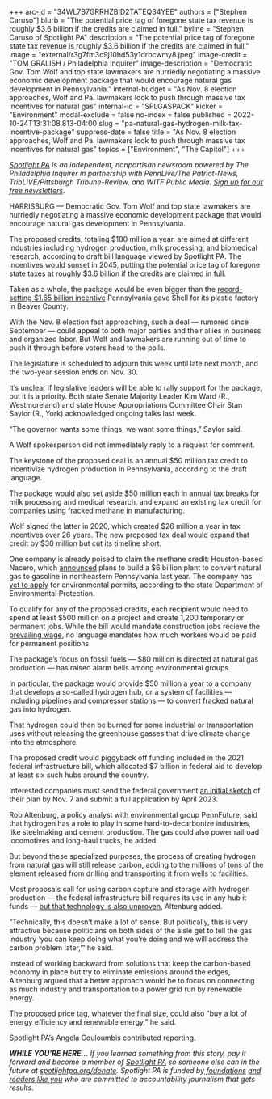 +++
arc-id = "34WL7B7GRRHZBID2TATEQ34YEE"
authors = ["Stephen Caruso"]
blurb = "The potential price tag of foregone state tax revenue is roughly $3.6 billion if the credits are claimed in full."
byline = "Stephen Caruso of Spotlight PA"
description = "The potential price tag of foregone state tax revenue is roughly $3.6 billion if the credits are claimed in full."
image = "external/r3g7fm3c9j10hd53y1drbcwmy8.jpeg"
image-credit = "TOM GRALISH / Philadelphia Inquirer"
image-description = "Democratic Gov. Tom Wolf and top state lawmakers are hurriedly negotiating a massive economic development package that would encourage natural gas development in Pennsylvania."
internal-budget = "As Nov. 8 election approaches, Wolf and Pa. lawmakers look to push through massive tax incentives for natural gas"
internal-id = "SPLGASPACK"
kicker = "Environment"
modal-exclude = false
no-index = false
published = 2022-10-24T13:31:08.813-04:00
slug = "pa-natural-gas-hydrogen-milk-tax-incentive-package"
suppress-date = false
title = "As Nov. 8 election approaches, Wolf and Pa. lawmakers look to push through massive tax incentives for natural gas"
topics = ["Environment", "The Capitol"]
+++

<a href="https://www.spotlightpa.org/"><i>Spotlight PA</i></a><i> is an independent, nonpartisan newsroom powered by The Philadelphia Inquirer in partnership with PennLive/The Patriot-News, TribLIVE/Pittsburgh Tribune-Review, and WITF Public Media. </i><a href="https://www.spotlightpa.org/newsletters"><i>Sign up for our free newsletters</i></a><i>.</i>

HARRISBURG — Democratic Gov. Tom Wolf and top state lawmakers are hurriedly negotiating a massive economic development package that would encourage natural gas development in Pennsylvania.

The proposed credits, totaling $180 million a year, are aimed at different industries including hydrogen production, milk processing, and biomedical research, according to draft bill language viewed by Spotlight PA. The incentives would sunset in 2045, putting the potential price tag of foregone state taxes at roughly $3.6 billion if the credits are claimed in full.

Taken as a whole, the package would be even bigger than the <a href="https://stateimpact.npr.org/pennsylvania/2022/10/06/an-ethane-cracker-in-western-pa-will-soon-start-up-we-answered-your-questions-about-it/">record-setting $1.65 billion incentive</a> Pennsylvania gave Shell for its plastic factory in Beaver County.

<script src="https://www.spotlightpa.org/embed.js" async></script><div data-spl-embed-version="1" data-spl-src="https://www.spotlightpa.org/embeds/newsletter/"></div>

With the Nov. 8 election fast approaching, such a deal — rumored since September — could appeal to both major parties and their allies in business and organized labor. But Wolf and lawmakers are running out of time to push it through before voters head to the polls.

The legislature is scheduled to adjourn this week until late next month, and the two-year session ends on Nov. 30.

It’s unclear if legislative leaders will be able to rally support for the package, but it is a priority. Both state Senate Majority Leader Kim Ward (R., Westmoreland) and state House Appropriations Committee Chair Stan Saylor (R., York) acknowledged ongoing talks last week.

“The governor wants some things, we want some things,” Saylor said.

A Wolf spokesperson did not immediately reply to a request for comment.

The keystone of the proposed deal is an annual $50 million tax credit to incentivize hydrogen production in Pennsylvania, according to the draft language.

The package would also set aside $50 million each in annual tax breaks for milk processing and medical research, and expand an existing tax credit for companies using fracked methane in manufacturing.

Wolf signed the latter in 2020, which created $26 million a year in tax incentives over 26 years. The new proposed tax deal would expand that credit by $30 million but cut its timeline short.

One company is already poised to claim the methane credit: Houston-based Nacero, which <a href="https://www.timesleader.com/news/1520944/nacero-to-build-6b-natural-gas-to-gasoline-plant-in-luzerne-county">announced</a> plans to build a $6 billion plant to convert natural gas to gasoline in northeastern Pennsylvania last year. The company has <a href="https://www.dep.pa.gov/About/Regional/Northeast-Regional-Office/Community%20Information/Pages/Nacero-(Nanticoke-Project).aspx">yet to apply</a> for environmental permits, according to the state Department of Environmental Protection.

To qualify for any of the proposed credits, each recipient would need to spend at least $500 million on a project and create 1,200 temporary or permanent jobs. While the bill would mandate construction jobs recieve the <a href="https://web.archive.org/web/20221215091416/https://www.dli.pa.gov/Individuals/Labor-Management-Relations/llc/prevailing-wage/Pages/default.aspx">prevailing wage</a>, no language mandates how much workers would be paid for permanent positions.

The package’s focus on fossil fuels — $80 million is directed at natural gas production — has raised alarm bells among environmental groups.

In particular, the package would provide $50 million a year to a company that develops a so-called hydrogen hub, or a system of facilities — including pipelines and compressor stations — to convert fracked natural gas into hydrogen.

That hydrogen could then be burned for some industrial or transportation uses without releasing the greenhouse gasses that drive climate change into the atmosphere.

The proposed credit would piggyback off funding included in the 2021 federal infrastructure bill, which allocated $7 billion in federal aid to develop at least six such hubs around the country.

Interested companies must send the federal government <a href="https://www.utilitydive.com/news/doe-hydrogen-hub-funding-production-standard/632543/">an initial sketch</a> of their plan by Nov. 7 and submit a full application by April 2023.

Rob Altenburg, a policy analyst with environmental group PennFuture, said that hydrogen has a role to play in some hard-to-decarbonize industries, like steelmaking and cement production. The gas could also power railroad locomotives and long-haul trucks, he added.

But beyond these specialized purposes, the process of creating hydrogen from natural gas will still release carbon, adding to the millions of tons of the element released from drilling and transporting it from wells to facilities.

Most proposals call for using carbon capture and storage with hydrogen production — the federal infrastructure bill requires its use in any hub it funds — <a href="https://insideclimatenews.org/news/09032022/carbon-capture-and-storage-fossil-fuels-climate-change/">but that technology is also unproven</a>, Altenburg added.

<script src="https://www.spotlightpa.org/embed.js" async></script><div data-spl-embed-version="1" data-spl-src="https://www.spotlightpa.org/embeds/donate/"></div>

“Technically, this doesn’t make a lot of sense. But politically, this is very attractive because politicians on both sides of the aisle get to tell the gas industry ‘you can keep doing what you’re doing and we will address the carbon problem later,’” he said.

Instead of working backward from solutions that keep the carbon-based economy in place but try to eliminate emissions around the edges, Altenburg argued that a better approach would be to focus on connecting as much industry and transportation to a power grid run by renewable energy.

The proposed price tag, whatever the final size, could also “buy a lot of energy efficiency and renewable energy,” he said.

Spotlight PA’s Angela Couloumbis contributed reporting.

<i><b>WHILE YOU’RE HERE...</b></i><i> If you learned something from this story, pay it forward and become a member of </i><a href="https://www.spotlightpa.org/"><i>Spotlight PA</i></a><i> so someone else can in the future at </i><a href="http://spotlightpa.org/donate"><i>spotlightpa.org/donate</i></a><i>. Spotlight PA is funded by</i><a href="https://www.spotlightpa.org/support"><i> foundations</i></a><i> </i><a href="https://www.spotlightpa.org/support"><i>and readers like you</i></a><i> who are committed to accountability journalism that gets results.</i>
